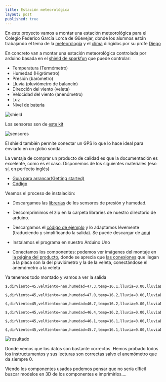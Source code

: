 ```yaml
---
title: Estación meteorológica
layout: post
published: true
---
```


En este proyecto vamos a montar una estación meteorológica para el Colegio Federico García Lorca de Güevejar, donde los alumnos están trabajando el tema de la [meteorología](http://unblogfantasticoenguevejar.blogspot.com.es/search/label/Meteorolog%C3%ADa) y el [clima](http://unblogfantasticoenguevejar.blogspot.com.es/2014/12/presentaciones-proyecto-clima-y.html#) dirigidos por su profe [Diego](https://twitter.com/diegogg)

En concreto van a montar una estación meteorológica controlada por arduino basada en el [shield de sparkfun](https://www.sparkfun.com/products/12081) que puede controlar:

* Temperatura (Termómetro)
* Humedad (Higrómetro)
* Presión (barómetro)
* Lluvia (pluviómetro de balancín)
* Dirección del viento (veleta)
* Velocidad del viento (anenómetro)
* Luz
* Nivel de batería

![shield](https://cdn.sparkfun.com//assets/parts/8/7/0/7/12081-01.jpg)

Los sensores son de [este kit](https://www.sparkfun.com/products/8942)

![sensores](https://cdn.sparkfun.com//assets/parts/2/2/3/3/08942-01.jpg)

El shield también permite conectar un GPS lo que lo hace ideal para enviarlo en un globo sonda.

La ventaja de comprar un producto de calidad es que la documentación es excelente, como es el caso. Disponemos de los siguientes materiales (eso sí, en perfecto inglés)

* [Guía para arrancar(Getting started)](https://learn.sparkfun.com/tutorials/weather-shield-hookup-guide)
* [Código](https://github.com/sparkfun/Weather_Shield)

Veamos el proceso de instalación:

* Descargamos las [librerías](https://dlnmh9ip6v2uc.cloudfront.net/assets/b/5/9/7/f/52cd8187ce395fa7158b456c.zip) de los sensores de presión y humedad.

* Descomprimimos el zip en la carpeta libraries de nuestro directorio de arduino.

* Descargamos el [código de ejemplo](https://github.com/sparkfun/Weather_Shield/blob/master/firmware/Weather_Shield/Weather_Shield.ino) y lo adaptamos lévemente (traduciendo y simplificando la salida). Se puede descargar de [aquí](https://www.dropbox.com/s/6odc4ehre9zueqo/MeteoGuevejar.ino?dl=0)

* Instalamos el programa en nuestro Arduino Uno

* Conectamos los componentes: podemos ver imágenes del montaje en [la página del producto](https://www.sparkfun.com/products/8942), donde se aprecia que [las conexiones](https://cdn.sparkfun.com//assets/parts/2/2/3/3/08942-01.jpg) que llegan a la placa son la del pluviómetro y la de la veleta, conectándose el anemómetro a la veleta

Ya tenemos todo montado y vamos a ver la salida


	$,dirViento=45,velViento=nan,humedad=47.3,temp=16.1,lluvia=0.00,lluviaDia=0.00,pression=93979.00,bat=4.27,luz=0.17,#

	$,dirViento=45,velViento=nan,humedad=47.0,temp=16.2,lluvia=0.00,lluviaDia=0.00,pression=93979.50,bat=4.28,luz=0.18,#

	$,dirViento=45,velViento=nan,humedad=46.7,temp=16.2,lluvia=0.00,lluviaDia=0.00,pression=93979.25,bat=4.29,luz=0.17,#

	$,dirViento=45,velViento=nan,humedad=46.4,temp=16.2,lluvia=0.00,lluviaDia=0.00,pression=93980.25,bat=4.31,luz=0.19,#

	$,dirViento=45,velViento=nan,humedad=46.1,temp=16.1,lluvia=0.00,lluviaDia=0.00,pression=93976.00,bat=4.29,luz=0.19,#

	$,dirViento=45,velViento=nan,humedad=45.7,temp=16.1,lluvia=0.00,lluviaDia=0.00,pression=93974.00,bat=4.29,luz=0.19,#

![resultado](https://lh5.googleusercontent.com/-s-vjoko-s1E/VNoCBJY3WOI/AAAAAAAAzF8/3kZm_zF91xM/w1061-h785-no/IMG_20150210_133140.jpg)

Donde vemos que los datos son bastante correctos.
Hemos probado todos los instructumentos y sus lecturas son correctas salvo el anemómetro que da siempre 0.

Viendo los componentes usados podemos pensar que no sería díficil buscar modelos en 3D de los componentes e imprimirlos....